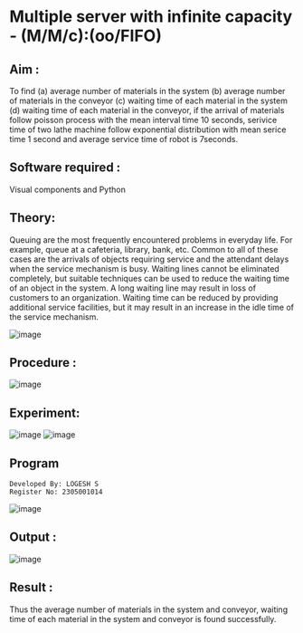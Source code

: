 # Multiple server with infinite capacity - (M/M/c):(oo/FIFO)
## Aim :
To find (a) average number of materials in the system (b) average number of materials in the conveyor (c) waiting time of each material in the system (d) waiting time of each material in the conveyor, if the arrival  of materials follow poisson process with the mean interval time 10 seconds, serivice time of two lathe machine follow exponential distribution with mean serice time 1 second and average service time of robot is 7seconds.

## Software required :
Visual components and Python

## Theory:
Queuing are the most frequently encountered problems in everyday life. For example, queue at a cafeteria, library, bank, etc. Common to all of these cases are the arrivals of objects requiring service and the attendant delays when the service mechanism is busy. Waiting lines cannot be eliminated completely, but suitable techniques can be used to reduce the waiting time of an object in the system. A long waiting line may result in loss of customers to an organization. Waiting time can be reduced by providing additional service facilities, but it may result in an increase in the idle time of the service mechanism.

![image](https://user-images.githubusercontent.com/103921593/203238035-1c8109bc-cbf2-4c77-baea-c5b682a752ef.png)

## Procedure :

![image](https://user-images.githubusercontent.com/103921593/203238265-176740b0-eae2-4772-90be-5449869ac9b0.png)




## Experiment:
![image](https://github.com/logesh1326/Muttiple-capacity-with-infinite-capacity/assets/153622874/6147dfa7-7fcc-4916-9616-1fa8d823550b)
![image](https://github.com/logesh1326/Muttiple-capacity-with-infinite-capacity/assets/153622874/e3bc2156-1860-4d49-9ef7-62149de0d4f8)

## Program
````
Developed By: LOGESH S
Register No: 2305001014
````
![image](https://github.com/logesh1326/Muttiple-capacity-with-infinite-capacity/assets/153622874/c8f26954-95ef-4bff-a62d-06d9ceba155c)

## Output :
![image](https://github.com/logesh1326/Muttiple-capacity-with-infinite-capacity/assets/153622874/c66c3f59-fa55-485e-9ffc-f2a286daab26)


## Result : 
Thus the average number of materials in the system and conveyor, waiting time of each material in the system and conveyor is found successfully.
